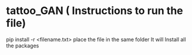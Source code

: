 # tattoo_GAN ( Instructions to run the file)
pip install -r <filename.txt>
place the file in the same folder
It will Install all the packages
